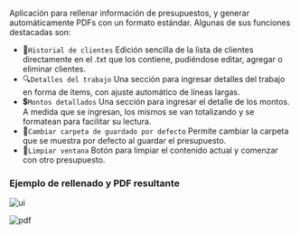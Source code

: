 Aplicación para rellenar información de presupuestos, y generar automáticamente PDFs con un formato estándar. Algunas de sus funciones destacadas son:
- 🧑`Historial de clientes` Edición sencilla de la lista de clientes directamente en el .txt que los contiene, pudiéndose editar, agregar o eliminar clientes.
- 🔍`Detalles del trabajo` Una sección para ingresar detalles del trabajo en forma de ítems, con ajuste automático de líneas largas.
- 💲`Montos detallados` Una sección para ingresar el detalle de los montos. A medida que se ingresan, los mismos se van totalizando y se formatean para facilitar su lectura.
- 🔄`Cambiar carpeta de guardado por defecto` Permite cambiar la carpeta que se muestra por defecto al guardar el presupuesto.
- 🧹`Limpiar ventana` Botón para limpiar el contenido actual y comenzar con otro presupuesto.

### Ejemplo de rellenado y PDF resultante

![ui](https://github.com/user-attachments/assets/ff45df22-33a4-46de-8b8b-76cf58d80567)

![pdf](https://github.com/user-attachments/assets/a6ecdb12-e4c4-4fd0-8d2c-b94415910d50)
